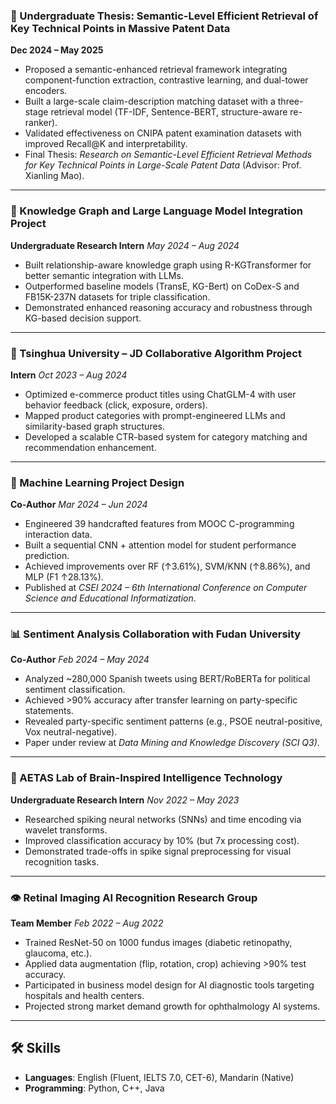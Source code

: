 
### 🔬 Undergraduate Thesis: Semantic-Level Efficient Retrieval of Key Technical Points in Massive Patent Data

**Dec 2024 – May 2025**

* Proposed a semantic-enhanced retrieval framework integrating component-function extraction, contrastive learning, and dual-tower encoders.
* Built a large-scale claim-description matching dataset with a three-stage retrieval model (TF-IDF, Sentence-BERT, structure-aware re-ranker).
* Validated effectiveness on CNIPA patent examination datasets with improved Recall\@K and interpretability.
* Final Thesis: *Research on Semantic-Level Efficient Retrieval Methods for Key Technical Points in Large-Scale Patent Data* (Advisor: Prof. Xianling Mao).

---

### 🔗 Knowledge Graph and Large Language Model Integration Project

**Undergraduate Research Intern**
*May 2024 – Aug 2024*

* Built relationship-aware knowledge graph using R-KGTransformer for better semantic integration with LLMs.
* Outperformed baseline models (TransE, KG-Bert) on CoDex-S and FB15K-237N datasets for triple classification.
* Demonstrated enhanced reasoning accuracy and robustness through KG-based decision support.

---

### 🛒 Tsinghua University – JD Collaborative Algorithm Project

**Intern**
*Oct 2023 – Aug 2024*

* Optimized e-commerce product titles using ChatGLM-4 with user behavior feedback (click, exposure, orders).
* Mapped product categories with prompt-engineered LLMs and similarity-based graph structures.
* Developed a scalable CTR-based system for category matching and recommendation enhancement.

---

### 🤖 Machine Learning Project Design

**Co-Author**
*Mar 2024 – Jun 2024*

* Engineered 39 handcrafted features from MOOC C-programming interaction data.
* Built a sequential CNN + attention model for student performance prediction.
* Achieved improvements over RF (↑3.61%), SVM/KNN (↑8.86%), and MLP (F1 ↑28.13%).
* Published at *CSEI 2024 – 6th International Conference on Computer Science and Educational Informatization*.

---

### 📊 Sentiment Analysis Collaboration with Fudan University

**Co-Author**
*Feb 2024 – May 2024*

* Analyzed \~280,000 Spanish tweets using BERT/RoBERTa for political sentiment classification.
* Achieved >90% accuracy after transfer learning on party-specific statements.
* Revealed party-specific sentiment patterns (e.g., PSOE neutral-positive, Vox neutral-negative).
* Paper under review at *Data Mining and Knowledge Discovery (SCI Q3)*.

---

### 🧠 AETAS Lab of Brain-Inspired Intelligence Technology

**Undergraduate Research Intern**
*Nov 2022 – May 2023*

* Researched spiking neural networks (SNNs) and time encoding via wavelet transforms.
* Improved classification accuracy by 10% (but 7x processing cost).
* Demonstrated trade-offs in spike signal preprocessing for visual recognition tasks.

---

### 👁 Retinal Imaging AI Recognition Research Group

**Team Member**
*Feb 2022 – Aug 2022*

* Trained ResNet-50 on 1000 fundus images (diabetic retinopathy, glaucoma, etc.).
* Applied data augmentation (flip, rotation, crop) achieving >90% test accuracy.
* Participated in business model design for AI diagnostic tools targeting hospitals and health centers.
* Projected strong market demand growth for ophthalmology AI systems.



---

## 🛠 Skills

* **Languages**: English (Fluent, IELTS 7.0, CET-6), Mandarin (Native)
* **Programming**: Python, C++, Java


